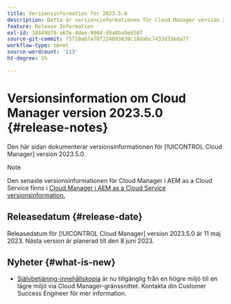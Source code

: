 ```yaml
---
title: Versionsinformation för 2023.5.0
description: Detta är versionsinformationen för Cloud Manager version 2023.5.0.
feature: Release Information
exl-id: 18449b79-a67e-4dee-9004-d9a8ba9e6507
source-git-commit: 75710ab7a78f224893830c18dabc7433d33eda77
workflow-type: tm+mt
source-wordcount: '113'
ht-degree: 1%

---
```


# Versionsinformation om Cloud Manager version 2023.5.0 {#release-notes}

Den här sidan dokumenterar versionsinformationen för [!UICONTROL Cloud Manager] version 2023.5.0.

>[!NOTE]
>
>Den senaste versionsinformationen för Cloud Manager i AEM as a Cloud Service finns i [Cloud Manager i AEM as a Cloud Service versionsinformation.](https://experienceleague.adobe.com/docs/experience-manager-cloud-service/content/implementing/using-cloud-manager/release-notes-cloud-manager/release-notes-cm-current.html)

## Releasedatum {#release-date}

Releasedatum för [!UICONTROL Cloud Manager] version 2023.5.0 är 11 maj 2023. Nästa version är planerad till den 8 juni 2023.

## Nyheter {#what-is-new}

* [Självbetjäning-innehållskopia](/help/using/content-copy.md) är nu tillgänglig från en högre miljö till en lägre miljö via Cloud Manager-gränssnittet. Kontakta din Customer Success Engineer för mer information.
